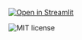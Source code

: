 [![Open in Streamlit](https://static.streamlit.io/badges/streamlit_badge_black_white.svg)](https://share.streamlit.io/pipegalera/book_recommendation_app/main)

![MIT license](https://img.shields.io/badge/License-MIT-blue.svg)
